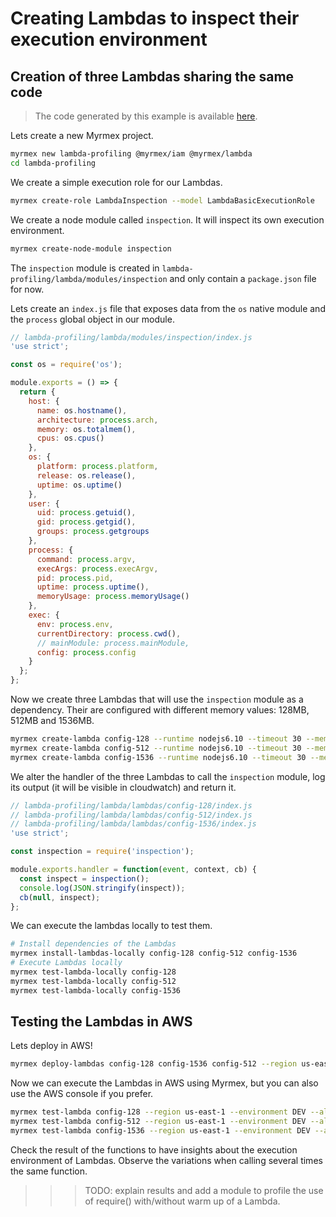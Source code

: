 # Creating Lambdas to inspect their execution environment

## Creation of three Lambdas sharing the same code

> The code generated by this example is available [here](https://github.com/myrmexjs/myrmex/tree/master/demo/lambda-profiling).

Lets create a new Myrmex project.

```bash
myrmex new lambda-profiling @myrmex/iam @myrmex/lambda
cd lambda-profiling
```

We create a simple execution role for our Lambdas.

```bash
myrmex create-role LambdaInspection --model LambdaBasicExecutionRole
```

We create a node module called `inspection`. It will inspect its own execution environment.

```bash
myrmex create-node-module inspection
```

The `inspection` module is created in `lambda-profiling/lambda/modules/inspection` and only contain a `package.json` file for now.

Lets create an `index.js` file that exposes data from the `os` native module and the `process` global object in our module.

```javascript
// lambda-profiling/lambda/modules/inspection/index.js
'use strict';

const os = require('os');

module.exports = () => {
  return {
    host: {
      name: os.hostname(),
      architecture: process.arch,
      memory: os.totalmem(),
      cpus: os.cpus()
    },
    os: {
      platform: process.platform,
      release: os.release(),
      uptime: os.uptime()
    },
    user: {
      uid: process.getuid(),
      gid: process.getgid(),
      groups: process.getgroups
    },
    process: {
      command: process.argv,
      execArgs: process.execArgv,
      pid: process.pid,
      uptime: process.uptime(),
      memoryUsage: process.memoryUsage()
    },
    exec: {
      env: process.env,
      currentDirectory: process.cwd(),
      // mainModule: process.mainModule,
      config: process.config
    }
  };
};
```

Now we create three Lambdas that will use the `inspection` module as a dependency. Their are configured with different memory values: 128MB, 512MB and 1536MB.

```bash
myrmex create-lambda config-128 --runtime nodejs6.10 --timeout 30 --memory 128 --dependencies inspection --role LambdaInspection
myrmex create-lambda config-512 --runtime nodejs6.10 --timeout 30 --memory 512 --dependencies inspection --role LambdaInspection
myrmex create-lambda config-1536 --runtime nodejs6.10 --timeout 30 --memory 1536 --dependencies inspection --role LambdaInspection
```

We alter the handler of the three Lambdas to call the `inspection` module, log its output (it will be visible in cloudwatch) and return it.

```javascript
// lambda-profiling/lambda/lambdas/config-128/index.js
// lambda-profiling/lambda/lambdas/config-512/index.js
// lambda-profiling/lambda/lambdas/config-1536/index.js
'use strict';

const inspection = require('inspection');

module.exports.handler = function(event, context, cb) {
  const inspect = inspection();
  console.log(JSON.stringify(inspect));
  cb(null, inspect);
};
```

We can execute the lambdas locally to test them.

```bash
# Install dependencies of the Lambdas
myrmex install-lambdas-locally config-128 config-512 config-1536
# Execute Lambdas locally
myrmex test-lambda-locally config-128
myrmex test-lambda-locally config-512
myrmex test-lambda-locally config-1536
```

Testing the Lambdas in AWS
---

Lets deploy in AWS!

```bash
myrmex deploy-lambdas config-128 config-1536 config-512 --region us-east-1 --environment DEV --alias v0
```

Now we can execute the Lambdas in AWS using Myrmex, but you can also use the AWS console if you prefer.

```bash
myrmex test-lambda config-128 --region us-east-1 --environment DEV --alias v0
myrmex test-lambda config-512 --region us-east-1 --environment DEV --alias v0
myrmex test-lambda config-1536 --region us-east-1 --environment DEV --alias v0
```

Check the result of the functions to have insights about the execution environment of Lambdas. Observe the variations
when calling several times the same function.

>>> TODO: explain results and add a module to profile the use of require() with/without warm up of a Lambda.
